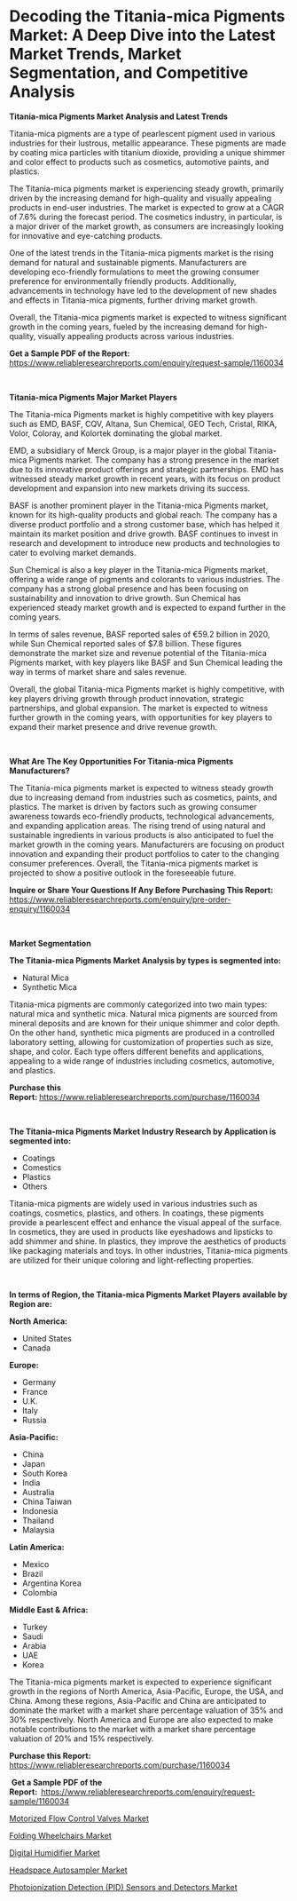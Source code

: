 <p><h1>Decoding the Titania-mica Pigments Market: A Deep Dive into the Latest Market Trends, Market Segmentation, and Competitive Analysis</h1></p><p><strong>Titania-mica Pigments Market Analysis and Latest Trends</strong></p>
<p><p>Titania-mica pigments are a type of pearlescent pigment used in various industries for their lustrous, metallic appearance. These pigments are made by coating mica particles with titanium dioxide, providing a unique shimmer and color effect to products such as cosmetics, automotive paints, and plastics.</p><p>The Titania-mica pigments market is experiencing steady growth, primarily driven by the increasing demand for high-quality and visually appealing products in end-user industries. The market is expected to grow at a CAGR of 7.6% during the forecast period. The cosmetics industry, in particular, is a major driver of the market growth, as consumers are increasingly looking for innovative and eye-catching products.</p><p>One of the latest trends in the Titania-mica pigments market is the rising demand for natural and sustainable pigments. Manufacturers are developing eco-friendly formulations to meet the growing consumer preference for environmentally friendly products. Additionally, advancements in technology have led to the development of new shades and effects in Titania-mica pigments, further driving market growth.</p><p>Overall, the Titania-mica pigments market is expected to witness significant growth in the coming years, fueled by the increasing demand for high-quality, visually appealing products across various industries.</p></p>
<p><strong>Get a Sample PDF of the Report:&nbsp;</strong> <a href="https://www.reliableresearchreports.com/enquiry/request-sample/1160034">https://www.reliableresearchreports.com/enquiry/request-sample/1160034</a></p>
<p>&nbsp;</p>
<p><strong>Titania-mica Pigments Major Market Players</strong></p>
<p><p>The Titania-mica Pigments market is highly competitive with key players such as EMD, BASF, CQV, Altana, Sun Chemical, GEO Tech, Cristal, RIKA, Volor, Coloray, and Kolortek dominating the global market. </p><p>EMD, a subsidiary of Merck Group, is a major player in the global Titania-mica Pigments market. The company has a strong presence in the market due to its innovative product offerings and strategic partnerships. EMD has witnessed steady market growth in recent years, with its focus on product development and expansion into new markets driving its success.</p><p>BASF is another prominent player in the Titania-mica Pigments market, known for its high-quality products and global reach. The company has a diverse product portfolio and a strong customer base, which has helped it maintain its market position and drive growth. BASF continues to invest in research and development to introduce new products and technologies to cater to evolving market demands.</p><p>Sun Chemical is also a key player in the Titania-mica Pigments market, offering a wide range of pigments and colorants to various industries. The company has a strong global presence and has been focusing on sustainability and innovation to drive growth. Sun Chemical has experienced steady market growth and is expected to expand further in the coming years.</p><p>In terms of sales revenue, BASF reported sales of €59.2 billion in 2020, while Sun Chemical reported sales of $7.8 billion. These figures demonstrate the market size and revenue potential of the Titania-mica Pigments market, with key players like BASF and Sun Chemical leading the way in terms of market share and sales revenue. </p><p>Overall, the global Titania-mica Pigments market is highly competitive, with key players driving growth through product innovation, strategic partnerships, and global expansion. The market is expected to witness further growth in the coming years, with opportunities for key players to expand their market presence and drive revenue growth.</p></p>
<p>&nbsp;</p>
<p><strong>What Are The Key Opportunities For Titania-mica Pigments Manufacturers?</strong></p>
<p><p>The Titania-mica pigments market is expected to witness steady growth due to increasing demand from industries such as cosmetics, paints, and plastics. The market is driven by factors such as growing consumer awareness towards eco-friendly products, technological advancements, and expanding application areas. The rising trend of using natural and sustainable ingredients in various products is also anticipated to fuel the market growth in the coming years. Manufacturers are focusing on product innovation and expanding their product portfolios to cater to the changing consumer preferences. Overall, the Titania-mica pigments market is projected to show a positive outlook in the foreseeable future.</p></p>
<p><strong>Inquire or Share Your Questions If Any Before Purchasing This Report:</strong> <a href="https://www.reliableresearchreports.com/enquiry/pre-order-enquiry/1160034">https://www.reliableresearchreports.com/enquiry/pre-order-enquiry/1160034</a></p>
<p>&nbsp;</p>
<p><strong>Market Segmentation</strong></p>
<p><strong>The Titania-mica Pigments Market Analysis by types is segmented into:</strong></p>
<p><ul><li>Natural Mica</li><li>Synthetic Mica</li></ul></p>
<p><p>Titania-mica pigments are commonly categorized into two main types: natural mica and synthetic mica. Natural mica pigments are sourced from mineral deposits and are known for their unique shimmer and color depth. On the other hand, synthetic mica pigments are produced in a controlled laboratory setting, allowing for customization of properties such as size, shape, and color. Each type offers different benefits and applications, appealing to a wide range of industries including cosmetics, automotive, and plastics.</p></p>
<p><strong>Purchase this Report:&nbsp;</strong><a href="https://www.reliableresearchreports.com/purchase/1160034">https://www.reliableresearchreports.com/purchase/1160034</a></p>
<p>&nbsp;</p>
<p><strong>The Titania-mica Pigments Market Industry Research by Application is segmented into:</strong></p>
<p><ul><li>Coatings</li><li>Comestics</li><li>Plastics</li><li>Others</li></ul></p>
<p><p>Titania-mica pigments are widely used in various industries such as coatings, cosmetics, plastics, and others. In coatings, these pigments provide a pearlescent effect and enhance the visual appeal of the surface. In cosmetics, they are used in products like eyeshadows and lipsticks to add shimmer and shine. In plastics, they improve the aesthetics of products like packaging materials and toys. In other industries, Titania-mica pigments are utilized for their unique coloring and light-reflecting properties.</p></p>
<p>&nbsp;</p>
<p><strong>In terms of Region, the Titania-mica Pigments Market Players available by Region are:</strong></p>
<p>
    <p> <strong> North America: </strong>
        <ul>
            <li>United States</li>
            <li>Canada</li>
        </ul>
        </p> 
    <p> <strong> Europe: </strong>
        <ul>
            <li>Germany</li>
            <li>France</li>
            <li>U.K.</li>
            <li>Italy</li>
            <li>Russia</li>
        </ul>
        </p> 
    <p> <strong> Asia-Pacific: </strong>
        <ul>
            <li>China</li>
            <li>Japan</li>
            <li>South Korea</li>
            <li>India</li>
            <li>Australia</li>
            <li>China Taiwan</li>
            <li>Indonesia</li>
            <li>Thailand</li>
            <li>Malaysia</li>
        </ul>
        </p> 
    <p> <strong> Latin America: </strong>
        <ul>
            <li>Mexico</li>
            <li>Brazil</li>
            <li>Argentina Korea</li>
            <li>Colombia</li>
        </ul>
        </p> 
    <p> <strong> Middle East & Africa: </strong>
        <ul>
            <li>Turkey</li>
            <li>Saudi</li>
            <li>Arabia</li>
            <li>UAE</li>
            <li>Korea</li>
        </ul>
    </p>
    </p>
<p><p>The Titania-mica pigments market is expected to experience significant growth in the regions of North America, Asia-Pacific, Europe, the USA, and China. Among these regions, Asia-Pacific and China are anticipated to dominate the market with a market share percentage valuation of 35% and 30% respectively. North America and Europe are also expected to make notable contributions to the market with a market share percentage valuation of 20% and 15% respectively.</p></p>
<p><strong>Purchase this Report: </strong><a href="https://www.reliableresearchreports.com/purchase/1160034">https://www.reliableresearchreports.com/purchase/1160034</a></p>
<p>&nbsp;<strong>Get a Sample PDF of the Report:&nbsp;&nbsp;</strong><a href="https://www.reliableresearchreports.com/enquiry/request-sample/1160034">https://www.reliableresearchreports.com/enquiry/request-sample/1160034</a></p>
<p><strong></strong></p>
<p><p><a href="https://github.com/Chiragrp22/Market-Research-Report-List-3/blob/main/motorized-flow-control-valves-market.md">Motorized Flow Control Valves Market</a></p><p><a href="https://medium.com/p/b2ad1cfa99b8/edit">Folding Wheelchairs Market</a></p><p><a href="https://medium.com/p/bfd7c5484b2b/edit">Digital Humidifier Market</a></p><p><a href="https://medium.com/p/f76f89ea6d8a/edit">Headspace Autosampler Market</a></p><p><a href="https://github.com/rahu1503/Market-Research-Report-List-2/blob/main/photoionization-detection-pid-sensors-and-detectors-market.md">Photoionization Detection (PID) Sensors and Detectors Market</a></p></p>